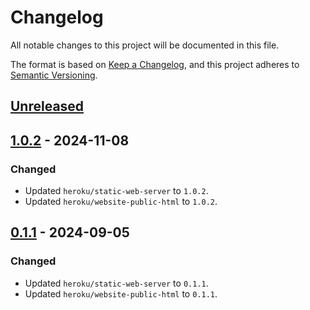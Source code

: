 # Changelog

All notable changes to this project will be documented in this file.

The format is based on [Keep a Changelog](https://keepachangelog.com/en/1.1.0/),
and this project adheres to [Semantic Versioning](https://semver.org/spec/v2.0.0.html).

## [Unreleased]

## [1.0.2] - 2024-11-08

### Changed

- Updated `heroku/static-web-server` to `1.0.2`.
- Updated `heroku/website-public-html` to `1.0.2`.

## [0.1.1] - 2024-09-05

### Changed

- Updated `heroku/static-web-server` to `0.1.1`.
- Updated `heroku/website-public-html` to `0.1.1`.

[unreleased]: https://github.com/heroku/buildpacks-frontend-web/compare/v1.0.2...HEAD
[1.0.2]: https://github.com/heroku/buildpacks-frontend-web/compare/v0.1.1...v1.0.2
[0.1.1]: https://github.com/heroku/buildpacks-frontend-web/releases/tag/v0.1.1
